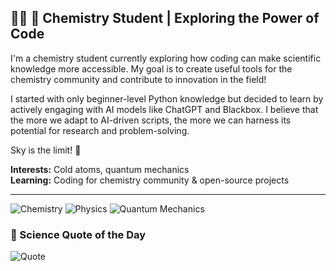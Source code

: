 ## 👨‍🔬 🔬 Chemistry Student | Exploring the Power of Code

I'm a chemistry student currently exploring how coding can make scientific knowledge more accessible. My goal is to create useful tools for the chemistry community and contribute to innovation in the field!

I started with only beginner-level Python knowledge but decided to learn by actively engaging with AI models like ChatGPT and Blackbox. I believe that the more we adapt to AI-driven scripts, the more we can harness its potential for research and problem-solving. 

Sky is the limit! 🚀

**Interests:** Cold atoms, quantum mechanics  
**Learning:** Coding for chemistry community & open-source projects  

---
![Chemistry](https://img.shields.io/badge/-Chemistry-blue?style=flat-square)
![Physics](https://img.shields.io/badge/-Physics-purple?style=flat-square)
![Quantum Mechanics](https://img.shields.io/badge/-Quantum--Mechanics-black?style=flat-square)


### 🧪 Science Quote of the Day  
![Quote](https://quotes-github-readme.vercel.app/api?type=horizontal&theme=tokyonight)


